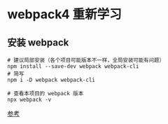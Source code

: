 # webpack4 重新学习

## 安装 webpack

```shell
# 建议局部安装（各个项目可能版本不一样，全局安装可能有问题）
npm install --save-dev webpack webpack-cli
# 简写
npm i -D webpack webpack-cli

# 查看本项目的 webpack 版本
npx webpack -v
```


[参考](https://www.jianshu.com/p/b63cc830aaf3)